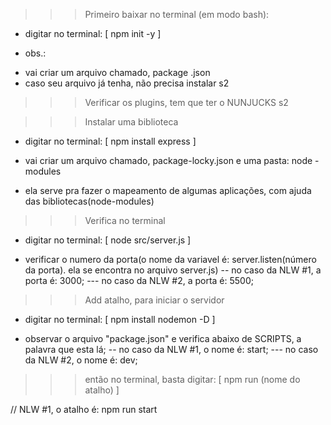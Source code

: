 >>> Primeiro baixar no terminal (em modo bash):

* digitar no terminal: 
[ npm init -y ]

* obs.: 
- vai criar um arquivo chamado, package .json
- caso seu arquivo já tenha, não precisa instalar s2

>>> Verificar os plugins, tem que ter o NUNJUCKS s2

>>> Instalar uma biblioteca

* digitar no terminal:
[ npm install express ]

* vai criar um arquivo chamado, package-locky.json e uma pasta: node - modules
- ela serve pra fazer o mapeamento de algumas aplicações, com ajuda das bibliotecas(node-modules)


>>> Verifica no terminal

* digitar no terminal:
[ node src/server.js ]

- verificar o numero da porta(o nome da variavel é: server.listen(número da porta). ela se encontra no arquivo server.js)
-- no caso da NLW #1, a porta é: 3000;
--- no caso da NLW #2, a porta é: 5500;

>>> Add atalho, para iniciar o servidor

* digitar no terminal:
[ npm install nodemon -D ]

- observar o arquivo "package.json" e verifica abaixo de SCRIPTS, a palavra que esta lá;
--  no caso da NLW #1, o nome é: start;
--- no caso da NLW #2, o nome é: dev;


>>> então no terminal, basta digitar:
[ npm run (nome do atalho) ]

// NLW #1, o atalho é: 
npm run start


